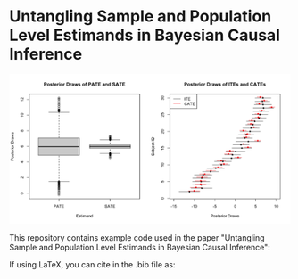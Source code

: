 # Untangling Sample and Population Level Estimands in Bayesian Causal Inference

![](comparison_fig.png)

This repository contains example code used in the paper "Untangling Sample and Population Level Estimands in Bayesian Causal Inference":


If using LaTeX, you can cite in the .bib file as:

```


```


